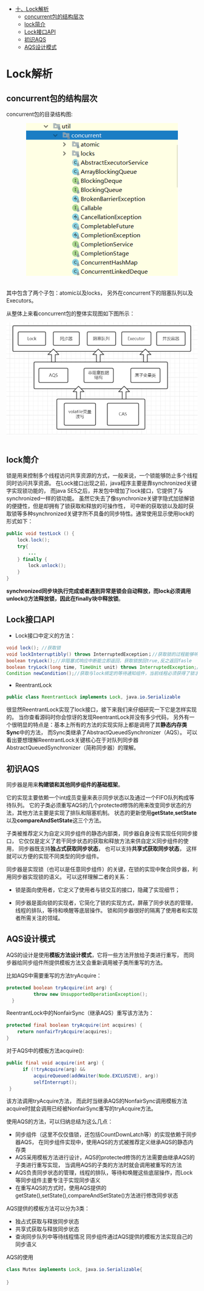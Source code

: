 <!-- GFM-TOC -->
* [十、Lock解析](#Lock解析)
    * [concurrent包的结构层次](#concurrent包的结构层次)
    * [lock简介](#lock简介)
    * [Lock接口API](#Lock接口API)
    * [初识AQS](#初识AQS)
    * [AQS设计模式](#AQS设计模式)
<!-- GFM-TOC -->
# Lock解析
## concurrent包的结构层次
concurrent包的目录结构图:

<div align="center"> <img src="pics//09_00.png" width="400"/> </div><br>

其中包含了两个子包：atomic以及locks，
另外在concurrent下的阻塞队列以及Executors。

从整体上来看concurrent包的整体实现图如下图所示：

<div align="center"> <img src="pics//09_01.png" width="600"/> </div><br>

## lock简介
锁是用来控制多个线程访问共享资源的方式，一般来说，一个锁能够防止多个线程同时访问共享资源。
在Lock接口出现之前，java程序主要是靠synchronized关键字实现锁功能的，
而java SE5之后，并发包中增加了lock接口，它提供了与synchronized一样的锁功能。
虽然它失去了像synchronize关键字隐式加锁解锁的便捷性，但是却拥有了锁获取和释放的可操作性，
可中断的获取锁以及超时获取锁等多种synchronized关键字所不具备的同步特性。通常使用显示使用lock的形式如下：

```java
public void testLock () {
    lock.lock();
    try{
        ...
    } finally {
        lock.unlock();
    }
}
```
**synchronized同步块执行完成或者遇到异常是锁会自动释放，而lock必须调用unlock()方法释放锁，因此在finally块中释放锁**。

## Lock接口API
- Lock接口中定义的方法：
```java
void lock(); //获取锁 
void lockInterruptibly() throws InterruptedException；//获取锁的过程能够响应中断
boolean tryLock();//非阻塞式响应中断能立即返回，获取锁放回true,反之返回fasle 
boolean tryLock(long time, TimeUnit unit) throws InterruptedException;//超时获取锁，在超时内或者未中断的情况下能够获取锁
Condition newCondition();//获取与lock绑定的等待通知组件，当前线程必须获得了锁才能进行等待，进行等待时会先释放锁，当再次获取锁时才能从等待中返回
```
- ReentrantLock
```java
public class ReentrantLock implements Lock, java.io.Serializable
```
很显然ReentrantLock实现了lock接口，接下来我们来仔细研究一下它是怎样实现的。
当你查看源码时你会惊讶的发现ReentrantLock并没有多少代码，
另外有一个很明显的特点是：基本上所有的方法的实现实际上都是调用了其**静态内存类Sync**中的方法，
而Sync类继承了AbstractQueuedSynchronizer（AQS）。
可以看出要想理解ReentrantLock关键核心在于对队列同步器AbstractQueuedSynchronizer（简称同步器）的理解。

## 初识AQS
同步器是用来**构建锁和其他同步组件的基础框架**。

它的实现主要依赖一个int成员变量来表示同步状态以及通过一个FIFO队列构成等待队列。
它的子类必须重写AQS的几个protected修饰的用来改变同步状态的方法，其他方法主要是实现了排队和阻塞机制。
状态的更新使用**getState**,**setState**以及**compareAndSetState**这三个方法。

子类被推荐定义为自定义同步组件的静态内部类，同步器自身没有实现任何同步接口，
它仅仅是定义了若干同步状态的获取和释放方法来供自定义同步组件的使用，
同步器既支持**独占式获取同步状态**，
也可以支持**共享式获取同步状态**，
这样就可以方便的实现不同类型的同步组件。

同步器是实现锁（也可以是任意同步组件）的关键，在锁的实现中聚合同步器，利用同步器实现锁的语义。
可以这样理解二者的关系：

- 锁是面向使用者，它定义了使用者与锁交互的接口，隐藏了实现细节；

- 同步器是面向锁的实现者，它简化了锁的实现方式，屏蔽了同步状态的管理，线程的排队，等待和唤醒等底层操作。
锁和同步器很好的隔离了使用者和实现者所需关注的领域。

## AQS设计模式
AQS的设计是使用**模板方法设计模式**，它将一些方法开放给子类进行重写，
而同步器给同步组件所提供模板方法又会重新调用被子类所重写的方法。

比如AQS中需要重写的方法tryAcquire：
```java
protected boolean tryAcquire(int arg) {
          throw new UnsupportedOperationException();
  }
```

ReentrantLock中的NonfairSync（继承AQS）重写该方法为：

```java
protected final boolean tryAcquire(int acquires) {
    return nonfairTryAcquire(acquires);
}
```

对于AQS中的模板方法acquire():
```java
public final void acquire(int arg) {
      if (!tryAcquire(arg) &&
          acquireQueued(addWaiter(Node.EXCLUSIVE), arg))
          selfInterrupt();
 }
```
该方法调用tryAcquire方法，
而此时当继承AQS的NonfairSync调用模板方法acquire时就会调用已经被NonfairSync重写的tryAcquire方法。
   
使用AQS的方法，可以归纳总结为这么几点：

- 同步组件（这里不仅仅值锁，还包括CountDownLatch等）的实现依赖于同步器AQS，
在同步组件实现中，使用AQS的方式被推荐定义继承AQS的静态内存类
- AQS采用模板方法进行设计，AQS的protected修饰的方法需要由继承AQS的子类进行重写实现，
当调用AQS的子类的方法时就会调用被重写的方法
- AQS负责同步状态的管理，线程的排队，等待和唤醒这些底层操作，而Lock等同步组件主要专注于实现同步语义
- 在重写AQS的方式时，使用AQS提供的getState(),setState(),compareAndSetState()方法进行修改同步状态

AQS提供的模板方法可以分为3类：

- 独占式获取与释放同步状态
- 共享式获取与释放同步状态
- 查询同步队列中等待线程情况
同步组件通过AQS提供的模板方法实现自己的同步语义

AQS的使用
```java
class Mutex implements Lock, java.io.Serializable{
    
}
```